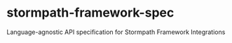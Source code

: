 # stormpath-framework-spec
Language-agnostic API specification for Stormpath Framework Integrations

